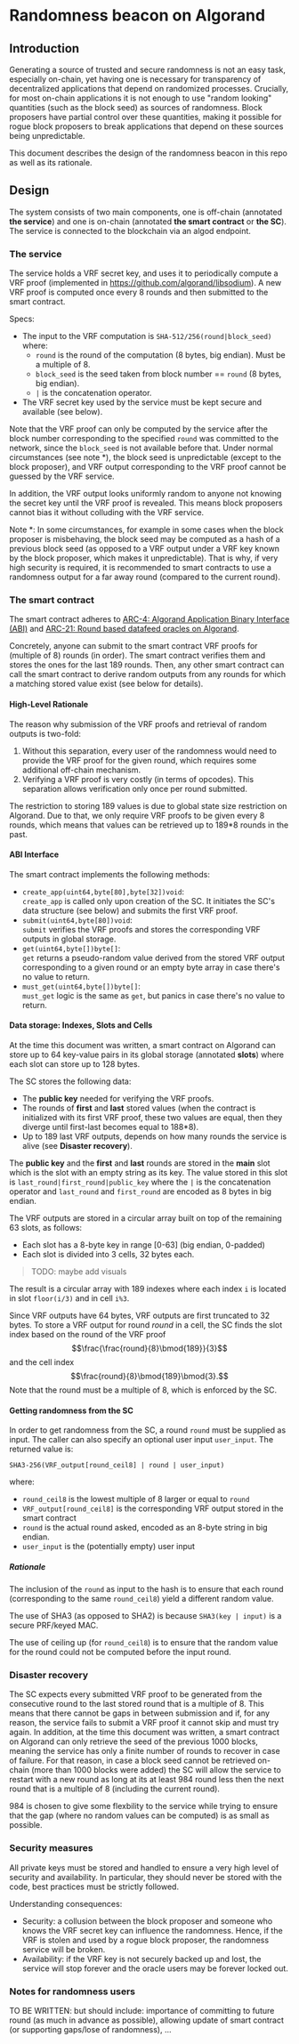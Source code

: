 # Randomness beacon on Algorand

## Introduction

Generating a source of trusted and secure randomness is not an easy task, especially on-chain, yet having one is necessary for transparency of decentralized applications that depend on randomized processes. Crucially, for most on-chain applications it is not enough to use "random looking" quantities (such as the block seed) as sources of randomness. Block proposers have partial control over these quantities, making it possible for rogue block proposers to break applications that depend on these sources being unpredictable.

This document describes the design of the randomness beacon in this repo as well as its rationale.

## Design

The system consists of two main components, one is off-chain (annotated **the service**) and one is on-chain (annotated **the smart contract** or **the SC**). The service is connected to the blockchain via an algod endpoint.

### The service

The service holds a VRF secret key, and uses it to periodically compute a VRF proof (implemented in https://github.com/algorand/libsodium). 
A new VRF proof is computed once every 8 rounds and then submitted to the smart contract.

Specs:  
- The input to the VRF computation is `SHA-512/256(round|block_seed)` where:
  - `round` is the round of the computation (8 bytes, big endian). Must be a multiple of 8.
  - `block_seed` is the seed taken from block number == `round` (8 bytes, big endian).
  - `|` is the concatenation operator.
- The VRF secret key used by the service must be kept secure and available (see below).

Note that the VRF proof can only be computed by the service after the block number corresponding to the specified `round` was committed to the network, since the `block_seed` is not available before that.
Under normal circumstances (see note *), the block seed is unpredictable (except to the block proposer), and VRF output corresponding to the VRF proof cannot be guessed by the VRF service.

In addition, the VRF output looks uniformly random to anyone not knowing the secret key until the VRF proof is revealed.
This means block proposers cannot bias it without colluding with the VRF service.

Note *: In some circumstances, for example in some cases when the block proposer is misbehaving, the block seed may be computed as a hash of a previous block seed (as opposed to a VRF output under a VRF key known by the block proposer, which makes it unpredictable). That is why, if very high security is required, it is recommended to smart contracts to use a randomness output for a far away round (compared to the current round).

### The smart contract

The smart contract adheres to [ARC-4: Algorand Application Binary Interface (ABI)](https://arc.algorand.foundation/ARCs/arc-0004) and [ARC-21: Round based datafeed oracles on Algorand](https://github.com/algorandfoundation/ARCs/pull/76).

Concretely, anyone can submit to the smart contract VRF proofs for (multiple of 8) rounds (in order). 
The smart contract verifies them and stores the ones for the last 189 rounds. 
Then, any other smart contract can call the smart contract to derive random outputs from any rounds for which a matching stored value exist (see below for details).

#### High-Level Rationale

The reason why submission of the VRF proofs and retrieval of random outputs is two-fold:
1. Without this separation, every user of the randomness would need to provide the VRF proof for the given round, which requires some additional off-chain mechanism.
2. Verifying a VRF proof is very costly (in terms of opcodes). This separation allows verification only once per round submitted.

The restriction to storing 189 values is due to global state size restriction on Algorand.
Due to that, we only require VRF proofs to be given every 8 rounds, which means that values can be retrieved up to 189*8 rounds in the past.

#### ABI Interface

The smart contract implements the following methods:  
- `create_app(uint64,byte[80],byte[32])void`:  
  `create_app` is called only upon creation of the SC. It initiates the SC's data structure (see below) and submits the first VRF proof.
- `submit(uint64,byte[80])void`:  
  `submit` verifies the VRF proofs and stores the corresponding VRF outputs in global storage.
- `get(uint64,byte[])byte[]`:  
  `get` returns a pseudo-random value derived from the stored VRF output corresponding to a given round or an empty byte array in case there's no value to return.
- `must_get(uint64,byte[])byte[]`:  
  `must_get` logic is the same as `get`, but panics in case there's no value to return.

#### Data storage: Indexes, Slots and Cells

At the time this document was written, a smart contract on Algorand can store up to 64 key-value pairs in its global storage (annotated **slots**) where each slot can store up to 128 bytes.

The SC stores the following data:  
- The **public key** needed for verifying the VRF proofs.
- The rounds of **first** and **last** stored values (when the contract is initialized with its first VRF proof, these two values are equal, then they diverge until first-last becomes equal to 188*8).
- Up to 189 last VRF outputs, depends on how many rounds the service is alive (see **Disaster recovery**).

The **public key** and the **first** and **last** rounds are stored in the **main** slot which is the slot with an empty string as its key. The value stored in this slot is `last_round|first_round|public_key` where the `|` is the concatenation operator and `last_round` and `first_round` are encoded as 8 bytes in big endian.

The VRF outputs are stored in a circular array built on top of the remaining 63 slots, as follows:  
- Each slot has a 8-byte key in range [0-63] (big endian, 0-padded)
- Each slot is divided into 3 cells, 32 bytes each.

>TODO: maybe add visuals

The result is a circular array with 189 indexes where each index `i` is located in slot `floor(i/3)` and in cell `i%3`.

Since VRF outputs have 64 bytes, VRF outputs are first truncated to 32 bytes.
To store a VRF output for round $round$ in a cell, the SC finds the slot index based on the round of the VRF proof $$\frac{\frac{round}{8}\bmod{189}}{3}$$ and the cell index $$\frac{round}{8}\bmod{189}\bmod{3}.$$ 
Note that the round must be a multiple of 8, which is enforced by the SC.

#### Getting randomness from the SC

In order to get randomness from the SC, a round `round` must be supplied as input.
The caller can also specify an optional user input `user_input`.
The returned value is:

```
SHA3-256(VRF_output[round_ceil8] | round | user_input)
```

where:
* `round_ceil8` is the lowest multiple of 8 larger or equal to `round`
* `VRF_output[round_ceil8]` is the corresponding VRF output stored in the smart contract
* `round` is the actual round asked, encoded as an 8-byte string in big endian.
* `user_input` is the (potentially empty) user input

##### Rationale

The inclusion of the `round` as input to the hash is to ensure that each round (corresponding to the same `round_ceil8`) yield a different random value.

The use of SHA3 (as opposed to SHA2) is because `SHA3(key | input)` is a secure PRF/keyed MAC.

The use of ceiling up (for `round_ceil8`) is to ensure that the random value for the round could not be computed before the input round.

### Disaster recovery

The SC expects every submitted VRF proof to be generated from the consecutive round to the last stored round that is a multiple of 8. This means that there cannot be gaps in between submission and if, for any reason, the service fails to submit a VRF proof it cannot skip and must try again. In addition, at the time this document was written, a smart contract on Algorand can only retrieve the seed of the previous 1000 blocks, meaning the service has only a finite number of rounds to recover in case of failure. For that reason, in case a block seed cannot be retrieved on-chain (more than 1000 blocks were added) the SC will allow the service to restart with a new round as long at its at least 984 round less then the next round that is a multiple of 8 (including the current round).

984 is chosen to give some flexbility to the service while trying to ensure that the gap (where no random values can be computed) is as small as possible.

### Security measures

All private keys must be stored and handled to ensure a very high level of security and availability. In particular, they should never be stored with the code, best practices must be strictly followed.

Understanding consequences:
* Security: a collusion between the block proposer and someone who knows the VRF secret key can influence the randomness. Hence, if the VRF is stolen and used by a rogue block proposer, the randomness service will be broken.
* Availability: if the VRF key is not securely backed up and lost, the service will stop forever and the oracle users may be forever locked out.

### Notes for randomness users

TO BE WRITTEN: but should include: importance of committing to future round (as much in advance as possible), allowing update of smart contract (or supporting gaps/lose of randomness), ...



